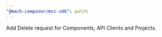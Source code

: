 ```yaml
---
"@mach-composer/mcc-sdk": patch
---
```


Add Delete request for Components, API Clients and Projects.
